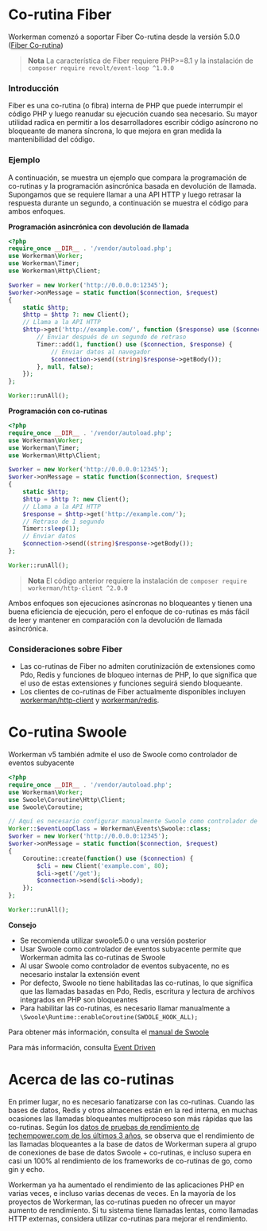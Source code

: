 # Co-rutina Fiber

Workerman comenzó a soportar Fiber Co-rutina desde la versión 5.0.0 ([Fiber Co-rutina](https://www.php.net/manual/zh/language.fibers.php))

> **Nota**
> La característica de Fiber requiere PHP>=8.1 y la instalación de `composer require revolt/event-loop ^1.0.0`

### Introducción

Fiber es una co-rutina (o fibra) interna de PHP que puede interrumpir el código PHP y luego reanudar su ejecución cuando sea necesario. Su mayor utilidad radica en permitir a los desarrolladores escribir código asíncrono no bloqueante de manera síncrona, lo que mejora en gran medida la mantenibilidad del código.

### Ejemplo
A continuación, se muestra un ejemplo que compara la programación de co-rutinas y la programación asincrónica basada en devolución de llamada.
Supongamos que se requiere llamar a una API HTTP y luego retrasar la respuesta durante un segundo, a continuación se muestra el código para ambos enfoques.

**Programación asincrónica con devolución de llamada**
```php
<?php
require_once __DIR__ . '/vendor/autoload.php';
use Workerman\Worker;
use Workerman\Timer;
use Workerman\Http\Client;

$worker = new Worker('http://0.0.0.0:12345');
$worker->onMessage = static function($connection, $request)
{
    static $http;
    $http = $http ?: new Client();
    // Llama a la API HTTP
    $http->get('http://example.com/', function ($response) use ($connection) {
        // Enviar después de un segundo de retraso
        Timer::add(1, function() use ($connection, $response) {
            // Enviar datos al navegador
            $connection->send((string)$response->getBody());
        }, null, false);
    });
};

Worker::runAll();
```

**Programación con co-rutinas**
```php
<?php
require_once __DIR__ . '/vendor/autoload.php';
use Workerman\Worker;
use Workerman\Timer;
use Workerman\Http\Client;

$worker = new Worker('http://0.0.0.0:12345');
$worker->onMessage = static function($connection, $request)
{
    static $http;
    $http = $http ?: new Client();
    // Llama a la API HTTP
    $response = $http->get('http://example.com/');
    // Retraso de 1 segundo
    Timer::sleep(1);
    // Enviar datos
    $connection->send((string)$response->getBody());
};

Worker::runAll();
```

> **Nota**
> El código anterior requiere la instalación de `composer require workerman/http-client ^2.0.0`

Ambos enfoques son ejecuciones asíncronas no bloqueantes y tienen una buena eficiencia de ejecución, pero el enfoque de co-rutinas es más fácil de leer y mantener en comparación con la devolución de llamada asincrónica.


### Consideraciones sobre Fiber
* Las co-rutinas de Fiber no admiten corutinización de extensiones como Pdo, Redis y funciones de bloqueo internas de PHP, lo que significa que el uso de estas extensiones y funciones seguirá siendo bloqueante.
* Los clientes de co-rutinas de Fiber actualmente disponibles incluyen [workerman/http-client](../components/workerman-http-client.md) y [workerman/redis](../components/workerman-redis.md).

# Co-rutina Swoole
Workerman v5 también admite el uso de Swoole como controlador de eventos subyacente


```php
<?php
require_once __DIR__ . '/vendor/autoload.php';
use Workerman\Worker;
use Swoole\Coroutine\Http\Client;
use Swoole\Coroutine;

// Aquí es necesario configurar manualmente Swoole como controlador de eventos subyacente
Worker::$eventLoopClass = Workerman\Events\Swoole::class;
$worker = new Worker('http://0.0.0.0:12345');
$worker->onMessage = static function($connection, $request)
{
    Coroutine::create(function() use ($connection) {
        $cli = new Client('example.com', 80);
        $cli->get('/get');
        $connection->send($cli->body);
    });
};

Worker::runAll();
```
**Consejo**
* Se recomienda utilizar swoole5.0 o una versión posterior
* Usar Swoole como controlador de eventos subyacente permite que Workerman admita las co-rutinas de Swoole
* Al usar Swoole como controlador de eventos subyacente, no es necesario instalar la extensión event
* Por defecto, Swoole no tiene habilitadas las co-rutinas, lo que significa que las llamadas basadas en Pdo, Redis, escritura y lectura de archivos integrados en PHP son bloqueantes
* Para habilitar las co-rutinas, es necesario llamar manualmente a `\Swoole\Runtime::enableCoroutine(SWOOLE_HOOK_ALL);`

Para obtener más información, consulta el [manual de Swoole](https://wiki.swoole.com/)

Para más información, consulta [Event Driven](appendices/event.md)

# Acerca de las co-rutinas
En primer lugar, no es necesario fanatizarse con las co-rutinas. Cuando las bases de datos, Redis y otros almacenes están en la red interna, en muchas ocasiones las llamadas bloqueantes multiproceso son más rápidas que las co-rutinas. Según los [datos de pruebas de rendimiento de techempower.com de los últimos 3 años](https://www.techempower.com/benchmarks/#section=data-r21&l=zik073-6bj&test=db), se observa que el rendimiento de las llamadas bloqueantes a la base de datos de Workerman supera al grupo de conexiones de base de datos Swoole + co-rutinas, e incluso supera en casi un 100% al rendimiento de los frameworks de co-rutinas de go, como gin y echo.

Workerman ya ha aumentado el rendimiento de las aplicaciones PHP en varias veces, e incluso varias decenas de veces. En la mayoría de los proyectos de Workerman, las co-rutinas pueden no ofrecer un mayor aumento de rendimiento.
Si tu sistema tiene llamadas lentas, como llamadas HTTP externas, considera utilizar co-rutinas para mejorar el rendimiento.
